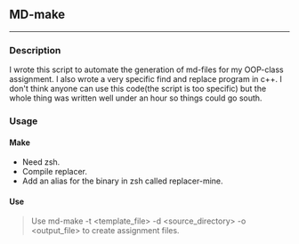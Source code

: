 ## MD-make
---
### Description

I wrote this script to automate the generation of md-files for my OOP-class assignment. I also wrote a very specific find and replace program in c++. I don't think anyone can use this code(the script is too specific) but the whole thing was written well under an hour so things could go south.

### Usage

#### Make
* Need zsh.
* Compile replacer.
* Add an alias for the binary in zsh called replacer-mine.

#### Use
>Use md-make -t <template_file> -d <source_directory> -o <output_file> to create assignment files. 
